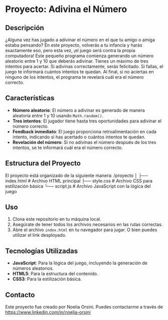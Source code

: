 # Proyecto: Adivina el Número
## Descripción
¿Alguna vez has jugado a adivinar el número en el que tu amigo o amiga estaba pensando? En este proyecto, volverás a tu infancia y harás exactamente eso, pero esta vez, ¡el juego será contra la propia computadora!
Este pequeño programa comienza generando un número aleatorio entre 1 y 10 que deberás adivinar. Tienes un máximo de tres intentos para acertar. Si adivinas correctamente, serás felicitado. Si fallas, el juego te informará cuántos intentos te quedan. Al final, si no aciertas en ninguno de los intentos, el programa te revelará cuál era el número correcto.
## Características
- **Número aleatorio**: El número a adivinar es generado de manera aleatoria entre 1 y 10 usando `Math.random()`.
- **Tres intentos**: El jugador tiene hasta tres oportunidades para adivinar el número correcto.
- **Feedback inmediato**: El juego proporciona retroalimentación en cada intento, indicando si has acertado o cuántos intentos te quedan.
- **Revelación del número**: Si no adivinas el número después de los tres intentos, se te informará cuál era el número correcto.
## Estructura del Proyecto
El proyecto está organizado de la siguiente manera:
/proyecto
│
├── index.html         # Archivo HTML principal
├── style.css          # Archivo CSS para estilización básica
└── script.js          # Archivo JavaScript con la lógica del juego

## Uso
1. Clona este repositorio en tu máquina local.
2. Asegúrate de tener todos los archivos necesarios en las rutas correctas.
3. Abre el archivo `index.html` en tu navegador para jugar.
O bien puedes utilizar el link desployado.
## Tecnologías Utilizadas
- **JavaScript**: Para la lógica del juego, incluyendo la generación de números aleatorios.
- **HTML5**: Para la estructura del contenido.
- **CSS3**: Para la estilización básica.
## Contacto
Este proyecto fue creado por Noelia Orsini. Puedes contactarme a través de https://www.linkedin.com/in/noelia-orsini
